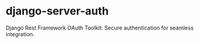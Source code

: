# django-server-auth
Django Rest Framework OAuth Toolkit: Secure authentication for seamless integration.
